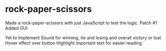 # rock-paper-scissors
Made a rock-paper-scissors with just JavaScript to test the logic.
Patch #1
Added GUI

Yet to Implement
Sound for winning, tie and losing and overall victory or lost
Hover effect over button
Highlight important text for easier reading
